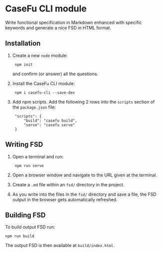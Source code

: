 # CaseFu CLI module

Write functional specification in Markdown enhanced with specific keywords
and generate a nice FSD in HTML format.

## Installation

1. Create a new `node` module:

		npm init

	and confirm (or answer) all the questions.

2. Install the CaseFu CLI module:

		npm i casefu-cli --save-dev

3. Add npm scripts. Add the following 2 rows into the `scripts` section of the `package.json` file:

		"scripts": {
			"build": "casefu build",
			"serve": "casefu serve"
		}

## Writing FSD

1. Open a terminal and run:

		npm run serve

2. Open a browser window and navigate to the URL given at the terminal.

3. Create a `.md` file within an `fsd/` directory in the project.

4. As you write into the files in the `fsd/` directory
	and save a file, the FSD output in the browser gets automatically refreshed.

## Building FSD

To build output FSD run:

	npm run build

The output FSD is then available at `build/index.html`.
